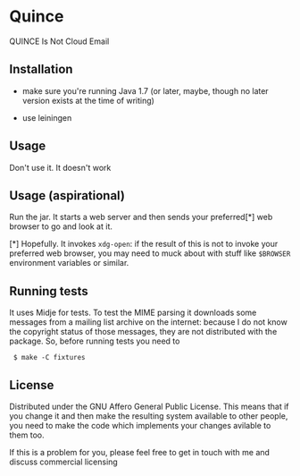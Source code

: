 # Quince

QUINCE Is Not Cloud Email

## Installation

* make sure you're running Java 1.7 (or later, maybe, though no later
  version exists at the time of writing)

* use leiningen

## Usage

Don't use it. It doesn't work

## Usage (aspirational)

Run the jar.  It starts a web server and then sends your preferred[*]
web browser to go and look at it.

[*] Hopefully. It invokes `xdg-open`: if the result of this is not to
invoke your preferred web browser, you may need to muck about with
stuff like `$BROWSER` environment variables or similar.

## Running tests

It uses Midje for tests.  To test the MIME parsing it downloads some
messages from a mailing list archive on the internet: because I do not
know the copyright status of those messages, they are not distributed
with the package.  So, before running tests you need to

     $ make -C fixtures

## License

Distributed under the GNU Affero General Public License.  This means
that if you change it and then make the resulting system available to
other people, you need to make the code which implements your changes
avilable to them too.

If this is a problem for you, please feel free to get in touch with me
and discuss commercial licensing

